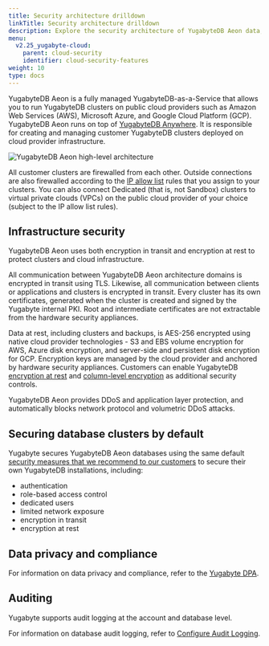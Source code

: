 ```yaml
---
title: Security architecture drilldown
linkTitle: Security architecture drilldown
description: Explore the security architecture of YugabyteDB Aeon data, our fully managed YugabyteDB-as-a-Service.
menu:
  v2.25_yugabyte-cloud:
    parent: cloud-security
    identifier: cloud-security-features
weight: 10
type: docs
---
```


YugabyteDB Aeon is a fully managed YugabyteDB-as-a-Service that allows you to run YugabyteDB clusters on public cloud providers such as Amazon Web Services (AWS), Microsoft Azure, and Google Cloud Platform (GCP). YugabyteDB Aeon runs on top of [YugabyteDB Anywhere](../../../yugabyte-platform/). It is responsible for creating and managing customer YugabyteDB clusters deployed on cloud provider infrastructure.

![YugabyteDB Aeon high-level architecture](/images/yb-cloud/cloud-security-diagram.png)

All customer clusters are firewalled from each other. Outside connections are also firewalled according to the [IP allow list](../../cloud-secure-clusters/add-connections/) rules that you assign to your clusters. You can also connect Dedicated (that is, not Sandbox) clusters to virtual private clouds (VPCs) on the public cloud provider of your choice (subject to the IP allow list rules).

## Infrastructure security

YugabyteDB Aeon uses both encryption in transit and encryption at rest to protect clusters and cloud infrastructure.

All communication between YugabyteDB Aeon architecture domains is encrypted in transit using TLS. Likewise, all communication between clients or applications and clusters is encrypted in transit. Every cluster has its own certificates, generated when the cluster is created and signed by the Yugabyte internal PKI. Root and intermediate certificates are not extractable from the hardware security appliances.

Data at rest, including clusters and backups, is AES-256 encrypted using native cloud provider technologies - S3 and EBS volume encryption for AWS, Azure disk encryption, and server-side and persistent disk encryption for GCP. Encryption keys are managed by the cloud provider and anchored by hardware security appliances. Customers can enable YugabyteDB [encryption at rest](../../cloud-secure-clusters/managed-ear/) and [column-level encryption](../../../secure/column-level-encryption/) as additional security controls.

YugabyteDB Aeon provides DDoS and application layer protection, and automatically blocks network protocol and volumetric DDoS attacks.

## Securing database clusters by default

Yugabyte secures YugabyteDB Aeon databases using the same default [security measures that we recommend to our customers](../../../secure/security-checklist/) to secure their own YugabyteDB installations, including:

- authentication
- role-based access control
- dedicated users
- limited network exposure
- encryption in transit
- encryption at rest

## Data privacy and compliance

For information on data privacy and compliance, refer to the [Yugabyte DPA](https://www.yugabyte.com/yugabyte-cloud-data-processing-addendum/).

## Auditing

Yugabyte supports audit logging at the account and database level.

For information on database audit logging, refer to [Configure Audit Logging](../../../secure/audit-logging/audit-logging-ysql/).
